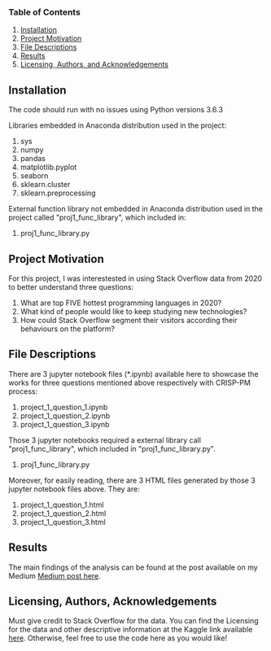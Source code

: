 
### Table of Contents

1. [Installation](#installation)
2. [Project Motivation](#motivation)
3. [File Descriptions](#files)
4. [Results](#results)
5. [Licensing, Authors, and Acknowledgements](#licensing)

## Installation <a name="installation"></a>

The code should run with no issues using Python versions 3.6.3

Libraries embedded in Anaconda distribution used in the project:
1. sys
2. numpy
3. pandas
4. matplotlib.pyplot
5. seaborn
6. sklearn.cluster
7. sklearn.preprocessing

External function library not embedded in Anaconda distribution used in the project called "proj1_func_library", which included in:
1. proj1_func_library.py

## Project Motivation<a name="motivation"></a>

For this project, I was interestested in using Stack Overflow data from 2020 to better understand three questions:

1. What are top FIVE hottest programming languages in 2020?
2. What kind of people would like to keep studying new technologies?
3. How could Stack Overflow segment their visitors according their behaviours on the platform?

## File Descriptions <a name="files"></a>

There are 3 jupyter notebook files (*.ipynb) available here to showcase the works for three questions mentioned above respectively with CRISP-PM process:

1. project_1_question_1.ipynb
2. project_1_question_2.ipynb
3. project_1_question_3.ipynb

Those 3 jupyter notebooks required a external library call "proj1_func_library", which included in "proj1_func_library.py".

1. proj1_func_library.py

Moreover, for easily reading, there are 3 HTML files generated by those 3 jupyter notebook files above. They are:
1. project_1_question_1.html
2. project_1_question_2.html
3. project_1_question_3.html


## Results<a name="results"></a>

The main findings of the analysis can be found at the post available on my Medium [Medium post here](https://medium.com/@kitsamy2k/what-it-geeks-needed-to-know-in-2020-182b3f2e98d).

## Licensing, Authors, Acknowledgements<a name="licensing"></a>

Must give credit to Stack Overflow for the data.  You can find the Licensing for the data and other descriptive information at the Kaggle link available [here](https://www.kaggle.com/aitzaz/stack-overflow-developer-survey-2020).  Otherwise, feel free to use the code here as you would like! 

